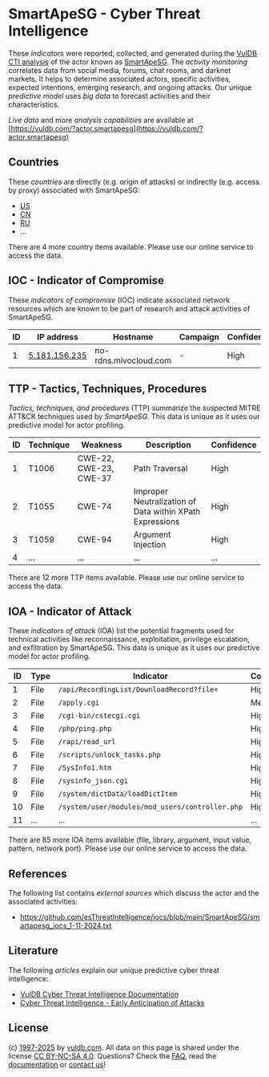 # SmartApeSG - Cyber Threat Intelligence

These _indicators_ were reported, collected, and generated during the [VulDB CTI analysis](https://vuldb.com/?kb.cti) of the actor known as [SmartApeSG](https://vuldb.com/?actor.smartapesg). The _activity monitoring_ correlates data from social media, forums, chat rooms, and darknet markets. It helps to determine associated actors, specific activities, expected intentions, emerging research, and ongoing attacks. Our unique _predictive model_ uses _big data_ to forecast activities and their characteristics.

_Live data_ and more _analysis capabilities_ are available at [https://vuldb.com/?actor.smartapesg](https://vuldb.com/?actor.smartapesg)

## Countries

These _countries_ are directly (e.g. origin of attacks) or indirectly (e.g. access by proxy) associated with SmartApeSG:

* [US](https://vuldb.com/?country.us)
* [CN](https://vuldb.com/?country.cn)
* [RU](https://vuldb.com/?country.ru)
* ...

There are 4 more country items available. Please use our online service to access the data.

## IOC - Indicator of Compromise

These _indicators of compromise_ (IOC) indicate associated network resources which are known to be part of research and attack activities of SmartApeSG.

ID | IP address | Hostname | Campaign | Confidence
-- | ---------- | -------- | -------- | ----------
1 | [5.181.156.235](https://vuldb.com/?ip.5.181.156.235) | no-rdns.mivocloud.com | - | High

## TTP - Tactics, Techniques, Procedures

_Tactics, techniques, and procedures_ (TTP) summarize the suspected MITRE ATT&CK techniques used by _SmartApeSG_. This data is unique as it uses our predictive model for actor profiling.

ID | Technique | Weakness | Description | Confidence
-- | --------- | -------- | ----------- | ----------
1 | T1006 | CWE-22, CWE-23, CWE-37 | Path Traversal | High
2 | T1055 | CWE-74 | Improper Neutralization of Data within XPath Expressions | High
3 | T1059 | CWE-94 | Argument Injection | High
4 | ... | ... | ... | ...

There are 12 more TTP items available. Please use our online service to access the data.

## IOA - Indicator of Attack

These _indicators of attack_ (IOA) list the potential fragments used for technical activities like reconnaissance, exploitation, privilege escalation, and exfiltration by SmartApeSG. This data is unique as it uses our predictive model for actor profiling.

ID | Type | Indicator | Confidence
-- | ---- | --------- | ----------
1 | File | `/api/RecordingList/DownloadRecord?file=` | High
2 | File | `/apply.cgi` | Medium
3 | File | `/cgi-bin/cstecgi.cgi` | High
4 | File | `/php/ping.php` | High
5 | File | `/rapi/read_url` | High
6 | File | `/scripts/unlock_tasks.php` | High
7 | File | `/SysInfo1.htm` | High
8 | File | `/sysinfo_json.cgi` | High
9 | File | `/system/dictData/loadDictItem` | High
10 | File | `/system/user/modules/mod_users/controller.php` | High
11 | ... | ... | ...

There are 85 more IOA items available (file, library, argument, input value, pattern, network port). Please use our online service to access the data.

## References

The following list contains _external sources_ which discuss the actor and the associated activities:

* https://github.com/esThreatIntelligence/iocs/blob/main/SmartApeSG/smartapesg_iocs_1-11-2024.txt

## Literature

The following _articles_ explain our unique predictive cyber threat intelligence:

* [VulDB Cyber Threat Intelligence Documentation](https://vuldb.com/?kb.cti)
* [Cyber Threat Intelligence - Early Anticipation of Attacks](https://www.scip.ch/en/?labs.20201022)

## License

(c) [1997-2025](https://vuldb.com/?kb.changelog) by [vuldb.com](https://vuldb.com/?kb.about). All data on this page is shared under the license [CC BY-NC-SA 4.0](https://creativecommons.org/licenses/by-nc-sa/4.0/). Questions? Check the [FAQ](https://vuldb.com/?kb.faq), read the [documentation](https://vuldb.com/?kb) or [contact us](https://vuldb.com/?contact)!
